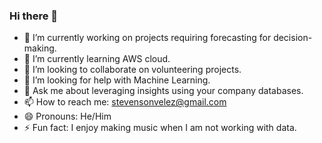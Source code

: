 ### Hi there 👋

- 🔭 I’m currently working on projects requiring forecasting for decision-making. 
- 🌱 I’m currently learning AWS cloud. 
- 👯 I’m looking to collaborate on volunteering projects. 
- 🤔 I’m looking for help with Machine Learning. 
- 💬 Ask me about leveraging insights using your company databases. 
- 📫 How to reach me: stevensonvelez@gmail.com 
- 😄 Pronouns: He/Him
- ⚡ Fun fact: I enjoy making music when I am not working with data. 
<!--
**Stevevelez/Stevevelez** is a ✨ _special_ ✨ repository because its `README.md` (this file) appears on your GitHub profile.

-->
